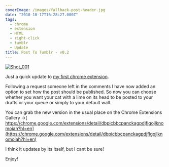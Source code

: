 ```yaml
---
coverImage: /images/fallback-post-header.jpg
date: "2010-10-17T16:28:27.000Z"
tags:
  - chrome
  - extension
  - HTML
  - right-click
  - tumblr
  - Update
title: Post To Tumblr - v0.2
---
```


[![](/wp-content/uploads/2010/10/Shot_0011.png "Shot_001")](/wp-content/uploads/2010/10/Shot_0011.png)

Just a quick update to [my first chrome extension](https://mikecann.co.uk/personal-project/my-first-chrome-extension-post-to-tumblr/).

<!-- more -->

Following a request someone left in the comments I have now added an option to set how the post should be published. So now you can choose whether you want your cat with a lime on its head to be posted to your drafts or your queue or simply to your default wall.

You can grab the new version in the usual place on the Chrome Extensions Gallery -&gt;[ https://chrome.google.com/extensions/detail/dbpicbbcpanckagpdjflgojlknomoiah?hl=en](https://chrome.google.com/extensions/detail/dbpicbbcpanckagpdjflgojlknomoiah?hl=en)

I think it updates by its itself, but I cant be sure!

Enjoy!

